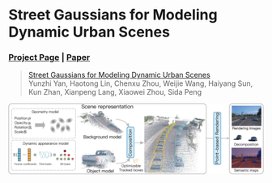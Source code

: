 # Street Gaussians for Modeling Dynamic Urban Scenes

### [Project Page](https://zju3dv.github.io/streetgaussians/) | [Paper](https://github.com/yunzhiy/project_page_assets/raw/main/street_gaussians/street_gaussians.pdf) 

> [Street Gaussians for Modeling Dynamic Urban Scenes](https://github.com/yunzhiy/project_page_assets/raw/main/street_gaussians/street_gaussians.pdf)  
> Yunzhi Yan, Haotong Lin, Chenxu Zhou, Weijie Wang, Haiyang Sun, Kun Zhan, Xianpeng Lang, Xiaowei Zhou, Sida Peng

![pipeline](images/pipeline.jpg)
